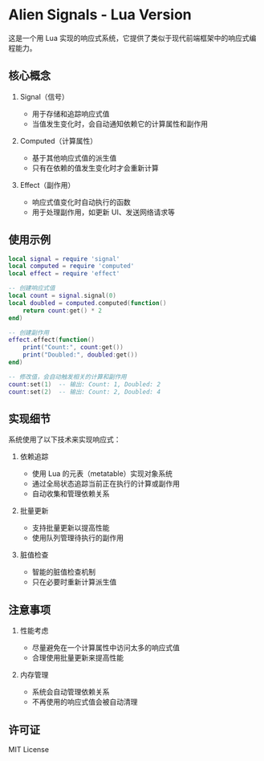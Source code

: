 # Alien Signals - Lua Version

这是一个用 Lua 实现的响应式系统，它提供了类似于现代前端框架中的响应式编程能力。

## 核心概念

1. Signal（信号）
   - 用于存储和追踪响应式值
   - 当值发生变化时，会自动通知依赖它的计算属性和副作用

2. Computed（计算属性）
   - 基于其他响应式值的派生值
   - 只有在依赖的值发生变化时才会重新计算

3. Effect（副作用）
   - 响应式值变化时自动执行的函数
   - 用于处理副作用，如更新 UI、发送网络请求等

## 使用示例

```lua
local signal = require 'signal'
local computed = require 'computed'
local effect = require 'effect'

-- 创建响应式值
local count = signal.signal(0)
local doubled = computed.computed(function()
    return count:get() * 2
end)

-- 创建副作用
effect.effect(function()
    print("Count:", count:get())
    print("Doubled:", doubled:get())
end)

-- 修改值，会自动触发相关的计算和副作用
count:set(1)  -- 输出: Count: 1, Doubled: 2
count:set(2)  -- 输出: Count: 2, Doubled: 4
```

## 实现细节

系统使用了以下技术来实现响应式：

1. 依赖追踪
   - 使用 Lua 的元表（metatable）实现对象系统
   - 通过全局状态追踪当前正在执行的计算或副作用
   - 自动收集和管理依赖关系

2. 批量更新
   - 支持批量更新以提高性能
   - 使用队列管理待执行的副作用

3. 脏值检查
   - 智能的脏值检查机制
   - 只在必要时重新计算派生值

## 注意事项

1. 性能考虑
   - 尽量避免在一个计算属性中访问太多的响应式值
   - 合理使用批量更新来提高性能

2. 内存管理
   - 系统会自动管理依赖关系
   - 不再使用的响应式值会被自动清理

## 许可证

MIT License

